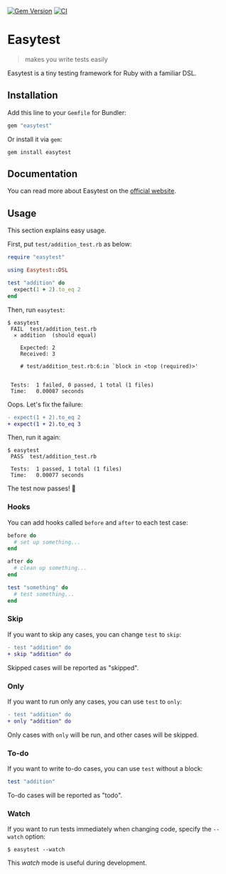 [![Gem Version](https://badge.fury.io/rb/easytest.svg)](https://badge.fury.io/rb/easytest)
[![CI](https://github.com/ybiquitous/easytest/actions/workflows/ci.yml/badge.svg)](https://github.com/ybiquitous/easytest/actions/workflows/ci.yml)

# Easytest

> makes you write tests easily

Easytest is a tiny testing framework for Ruby with a familiar DSL.

## Installation

Add this line to your `Gemfile` for Bundler:

```ruby
gem "easytest"
```

Or install it via `gem`:

```shell
gem install easytest
```

## Documentation

You can read more about Easytest on the [official website](https://ybiquitous.github.io/easytest/).

## Usage

This section explains easy usage.

First, put `test/addition_test.rb` as below:

```ruby
require "easytest"

using Easytest::DSL

test "addition" do
  expect(1 + 2).to_eq 2
end
```

Then, run `easytest`:

```console
$ easytest
 FAIL  test/addition_test.rb
  ✕ addition  (should equal)

    Expected: 2
    Received: 3

    # test/addition_test.rb:6:in `block in <top (required)>'


 Tests:  1 failed, 0 passed, 1 total (1 files)
 Time:   0.00087 seconds
```

Oops. Let's fix the failure:

```diff
- expect(1 + 2).to_eq 2
+ expect(1 + 2).to_eq 3
```

Then, run it again:

```console
$ easytest
 PASS  test/addition_test.rb

 Tests:  1 passed, 1 total (1 files)
 Time:   0.00077 seconds
```

The test now passes! 🎉

### Hooks

You can add hooks called `before` and `after` to each test case:

```ruby
before do
  # set up something...
end

after do
  # clean up something...
end

test "something" do
  # test something...
end
```

### Skip

If you want to skip any cases, you can change `test` to `skip`:

```diff
- test "addition" do
+ skip "addition" do
```

Skipped cases will be reported as "skipped".

### Only

If you want to run only any cases, you can use `test` to `only`:

```diff
- test "addition" do
+ only "addition" do
```

Only cases with `only` will be run, and other cases will be skipped.

### To-do

If you want to write to-do cases, you can use `test` without a block:

```ruby
test "addition"
```

To-do cases will be reported as "todo".

### Watch

If you want to run tests immediately when changing code, specify the `--watch` option:

```console
$ easytest --watch
```

This *watch* mode is useful during development.
